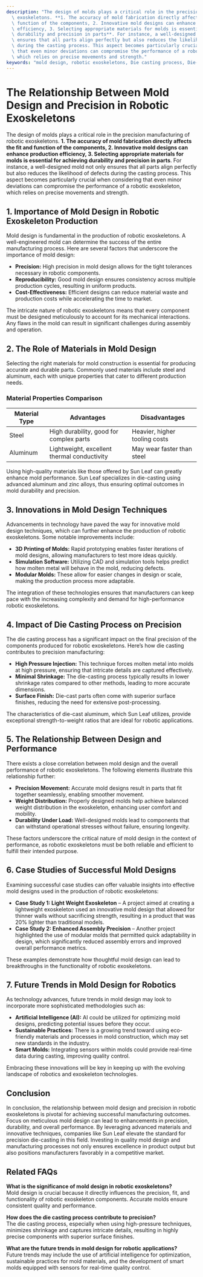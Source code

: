 ```yaml
---
description: "The design of molds plays a critical role in the precision manufacturing of robotic\
  \ exoskeletons. **1. The accuracy of mold fabrication directly affects the fit and\
  \ function of the components, 2. Innovative mold designs can enhance production\
  \ efficiency, 3. Selecting appropriate materials for molds is essential for achieving\
  \ durability and precision in parts**. For instance, a well-designed mold not only\
  \ ensures that all parts align perfectly but also reduces the likelihood of defects\
  \ during the casting process. This aspect becomes particularly crucial when considering\
  \ that even minor deviations can compromise the performance of a robotic exoskeleton,\
  \ which relies on precise movements and strength."
keywords: "mold design, robotic exoskeletons, Die casting process, Die-cast aluminum"
---
```

# The Relationship Between Mold Design and Precision in Robotic Exoskeletons

The design of molds plays a critical role in the precision manufacturing of robotic exoskeletons. **1. The accuracy of mold fabrication directly affects the fit and function of the components, 2. Innovative mold designs can enhance production efficiency, 3. Selecting appropriate materials for molds is essential for achieving durability and precision in parts**. For instance, a well-designed mold not only ensures that all parts align perfectly but also reduces the likelihood of defects during the casting process. This aspect becomes particularly crucial when considering that even minor deviations can compromise the performance of a robotic exoskeleton, which relies on precise movements and strength.

## **1. Importance of Mold Design in Robotic Exoskeleton Production**

Mold design is fundamental in the production of robotic exoskeletons. A well-engineered mold can determine the success of the entire manufacturing process. Here are several factors that underscore the importance of mold design:

- **Precision:** High precision in mold design allows for the tight tolerances necessary in robotic components.
- **Reproducibility:** Good mold design ensures consistency across multiple production cycles, resulting in uniform products.
- **Cost-Effectiveness:** Efficient designs can reduce material waste and production costs while accelerating the time to market.

The intricate nature of robotic exoskeletons means that every component must be designed meticulously to account for its mechanical interactions. Any flaws in the mold can result in significant challenges during assembly and operation.

## **2. The Role of Materials in Mold Design**

Selecting the right materials for mold construction is essential for producing accurate and durable parts. Commonly used materials include steel and aluminum, each with unique properties that cater to different production needs. 

### **Material Properties Comparison**

| Material Type | Advantages                            | Disadvantages                       |
|---------------|---------------------------------------|------------------------------------|
| Steel         | High durability, good for complex parts | Heavier, higher tooling costs      |
| Aluminum      | Lightweight, excellent thermal conductivity | May wear faster than steel        |

Using high-quality materials like those offered by Sun Leaf can greatly enhance mold performance. Sun Leaf specializes in die-casting using advanced aluminum and zinc alloys, thus ensuring optimal outcomes in mold durability and precision.

## **3. Innovations in Mold Design Techniques**

Advancements in technology have paved the way for innovative mold design techniques, which can further enhance the production of robotic exoskeletons. Some notable improvements include:

- **3D Printing of Molds:** Rapid prototyping enables faster iterations of mold designs, allowing manufacturers to test more ideas quickly.
- **Simulation Software:** Utilizing CAD and simulation tools helps predict how molten metal will behave in the mold, reducing defects.
- **Modular Molds:** These allow for easier changes in design or scale, making the production process more adaptable.

The integration of these technologies ensures that manufacturers can keep pace with the increasing complexity and demand for high-performance robotic exoskeletons.

## **4. Impact of Die Casting Process on Precision**

The die casting process has a significant impact on the final precision of the components produced for robotic exoskeletons. Here’s how die casting contributes to precision manufacturing:

- **High Pressure Injection:** This technique forces molten metal into molds at high pressure, ensuring that intricate details are captured effectively.
- **Minimal Shrinkage:** The die-casting process typically results in lower shrinkage rates compared to other methods, leading to more accurate dimensions.
- **Surface Finish:** Die-cast parts often come with superior surface finishes, reducing the need for extensive post-processing.

The characteristics of die-cast aluminum, which Sun Leaf utilizes, provide exceptional strength-to-weight ratios that are ideal for robotic applications.

## **5. The Relationship Between Design and Performance**

There exists a close correlation between mold design and the overall performance of robotic exoskeletons. The following elements illustrate this relationship further:

- **Precision Movement:** Accurate mold designs result in parts that fit together seamlessly, enabling smoother movement.
- **Weight Distribution:** Properly designed molds help achieve balanced weight distribution in the exoskeleton, enhancing user comfort and mobility.
- **Durability Under Load:** Well-designed molds lead to components that can withstand operational stresses without failure, ensuring longevity.

These factors underscore the critical nature of mold design in the context of performance, as robotic exoskeletons must be both reliable and efficient to fulfill their intended purpose.

## **6. Case Studies of Successful Mold Designs**

Examining successful case studies can offer valuable insights into effective mold designs used in the production of robotic exoskeletons:

- **Case Study 1: Light Weight Exoskeleton** – A project aimed at creating a lightweight exoskeleton used an innovative mold design that allowed for thinner walls without sacrificing strength, resulting in a product that was 20% lighter than traditional models.
- **Case Study 2: Enhanced Assembly Precision** – Another project highlighted the use of modular molds that permitted quick adaptability in design, which significantly reduced assembly errors and improved overall performance metrics.

These examples demonstrate how thoughtful mold design can lead to breakthroughs in the functionality of robotic exoskeletons.

## **7. Future Trends in Mold Design for Robotics**

As technology advances, future trends in mold design may look to incorporate more sophisticated methodologies such as:

- **Artificial Intelligence (AI):** AI could be utilized for optimizing mold designs, predicting potential issues before they occur.
- **Sustainable Practices:** There is a growing trend toward using eco-friendly materials and processes in mold construction, which may set new standards in the industry.
- **Smart Molds:** Integrating sensors within molds could provide real-time data during casting, improving quality control.

Embracing these innovations will be key in keeping up with the evolving landscape of robotics and exoskeleton technologies.

## **Conclusion**

In conclusion, the relationship between mold design and precision in robotic exoskeletons is pivotal for achieving successful manufacturing outcomes. Focus on meticulous mold design can lead to enhancements in precision, durability, and overall performance. By leveraging advanced materials and innovative techniques, companies like Sun Leaf elevate the standard for precision die-casting in this field. Investing in quality mold design and manufacturing processes not only ensures excellence in product output but also positions manufacturers favorably in a competitive market.

## Related FAQs

**What is the significance of mold design in robotic exoskeletons?**  
Mold design is crucial because it directly influences the precision, fit, and functionality of robotic exoskeleton components. Accurate molds ensure consistent quality and performance.

**How does the die casting process contribute to precision?**  
The die casting process, especially when using high-pressure techniques, minimizes shrinkage and captures intricate details, resulting in highly precise components with superior surface finishes.

**What are the future trends in mold design for robotic applications?**  
Future trends may include the use of artificial intelligence for optimization, sustainable practices for mold materials, and the development of smart molds equipped with sensors for real-time quality control.
